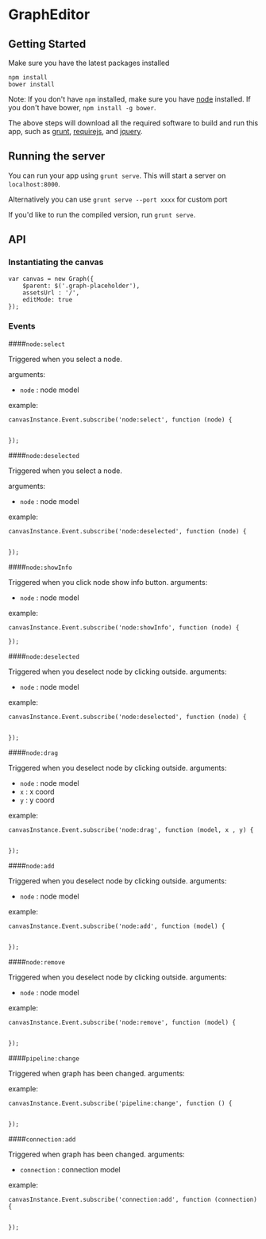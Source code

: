 # GraphEditor

## Getting Started

Make sure you have the latest packages installed

```
npm install
bower install
```

Note: If you don't have `npm` installed, make sure you have
[node](http://nodejs.com) installed. If you don't have bower,
`npm install -g bower`.

The above steps will download all the required software to
build and run this app, such as [grunt](http://gruntjs.com),
[requirejs](http://requirejs.org), and [jquery](http://jquery.com).

## Running the server

You can run your app using `grunt serve`. This will start a
server on `localhost:8000`.

Alternatively you can use `grunt serve --port xxxx` for custom port



If you'd like to run the compiled version, run
`grunt serve`.


## API

### Instantiating the canvas

    var canvas = new Graph({
        $parent: $('.graph-placeholder'),
        assetsUrl : '/',
        editMode: true
    });

### Events

####`node:select` 

Triggered when you select a node.

arguments:

* `node` : node model
    
example:    
    
    canvasInstance.Event.subscribe('node:select', function (node) {
    
    
    });

####`node:deselected` 

Triggered when you select a node.

arguments:

* `node` : node model
    
example:    
    
    canvasInstance.Event.subscribe('node:deselected', function (node) {
    
    
    });

####`node:showInfo` 

Triggered when you click node show info button.
arguments:

* `node` : node model
    
example:  

    canvasInstance.Event.subscribe('node:showInfo', function (node) {

    });


####`node:deselected` 

Triggered when you deselect node by clicking outside.
arguments:

* `node` : node model
    
example:  

    canvasInstance.Event.subscribe('node:deselected', function (node) {


    });



####`node:drag`

Triggered when you deselect node by clicking outside.
arguments:

* `node` : node model
* `x` : x coord
* `y` : y coord

example:

    canvasInstance.Event.subscribe('node:drag', function (model, x , y) {


    });


####`node:add`

Triggered when you deselect node by clicking outside.
arguments:

* `node` : node model

example:

    canvasInstance.Event.subscribe('node:add', function (model) {


    });


####`node:remove`

Triggered when you deselect node by clicking outside.
arguments:

* `node` : node model

example:

    canvasInstance.Event.subscribe('node:remove', function (model) {


    });


####`pipeline:change`

Triggered when graph has been changed.
arguments:

example:

    canvasInstance.Event.subscribe('pipeline:change', function () {


    });


####`connection:add`

Triggered when graph has been changed.
arguments:

* `connection` : connection model

example:

    canvasInstance.Event.subscribe('connection:add', function (connection) {


    });
